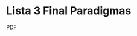 # Lista 3 Final Paradigmas
[PDF](https://github.com/Jonas-FA/ListaFinalParadigmas/blob/master/Lista%203.pdf)
